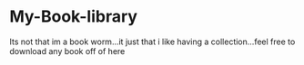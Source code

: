 # My-Book-library
Its not that im a book worm...it just that i like having a collection...feel free to download any book off of here
